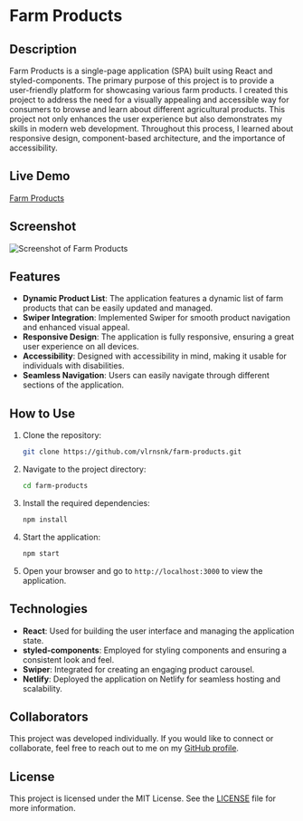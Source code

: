 # Farm Products

## Description
Farm Products is a single-page application (SPA) built using React and styled-components. The primary purpose of this project is to provide a user-friendly platform for showcasing various farm products. I created this project to address the need for a visually appealing and accessible way for consumers to browse and learn about different agricultural products. This project not only enhances the user experience but also demonstrates my skills in modern web development. Throughout this process, I learned about responsive design, component-based architecture, and the importance of accessibility.

## Live Demo
[Farm Products](https://farm-products-react.netlify.app/)

## Screenshot
![Screenshot of Farm Products](https://i.imgur.com/0mU009x.png)

## Features
- **Dynamic Product List**: The application features a dynamic list of farm products that can be easily updated and managed.
- **Swiper Integration**: Implemented Swiper for smooth product navigation and enhanced visual appeal.
- **Responsive Design**: The application is fully responsive, ensuring a great user experience on all devices.
- **Accessibility**: Designed with accessibility in mind, making it usable for individuals with disabilities.
- **Seamless Navigation**: Users can easily navigate through different sections of the application.

## How to Use
1. Clone the repository:
   ```bash
   git clone https://github.com/vlrnsnk/farm-products.git
   ```
2. Navigate to the project directory:
   ```bash
   cd farm-products
   ```
3. Install the required dependencies:
   ```bash
   npm install
   ```
4. Start the application:
   ```bash
   npm start
   ```
5. Open your browser and go to `http://localhost:3000` to view the application.

## Technologies
- **React**: Used for building the user interface and managing the application state.
- **styled-components**: Employed for styling components and ensuring a consistent look and feel.
- **Swiper**: Integrated for creating an engaging product carousel.
- **Netlify**: Deployed the application on Netlify for seamless hosting and scalability.

## Collaborators
This project was developed individually. If you would like to connect or collaborate, feel free to reach out to me on my [GitHub profile](https://github.com/vlrnsnk).

## License
This project is licensed under the MIT License. See the [LICENSE](LICENSE) file for more information. 

